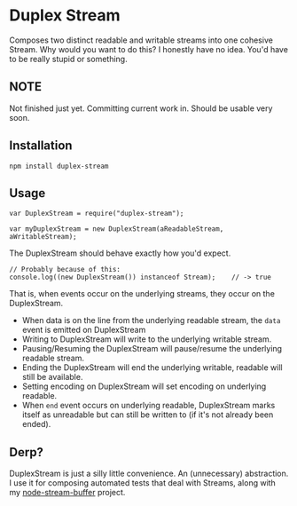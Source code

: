# Duplex Stream

Composes two distinct readable and writable streams into one cohesive Stream. Why would you want to do this? I honestly have no idea. You'd have to be really stupid or something.

## NOTE

Not finished just yet. Committing current work in. Should be usable very soon.

## Installation

	npm install duplex-stream
	
## Usage

	var DuplexStream = require("duplex-stream");

	var myDuplexStream = new DuplexStream(aReadableStream, aWritableStream);
	
	
The DuplexStream should behave exactly how you'd expect.

	// Probably because of this:
	console.log((new DuplexStream()) instanceof Stream);	// -> true

That is, when events occur on the underlying streams, they occur on the DuplexStream.
 

* When data is on the line from the underlying readable stream, the `data` event is emitted on DuplexStream
* Writing to DuplexStream will write to the underlying writable stream.
* Pausing/Resuming the DuplexStream will pause/resume the underlying readable stream.
* Ending the DuplexStream will end the underlying writable, readable will still be available.
* Setting encoding on DuplexStream will set encoding on underlying readable.
* When `end` event occurs on underlying readable, DuplexStream marks itself as unreadable but can still be written to (if it's not already been ended).

## Derp?

DuplexStream is just a silly little convenience. An (unnecessary) abstraction. I use it for composing automated tests that deal with Streams, along with my [node-stream-buffer](https://github.com/samcday/node-stream-buffer) project.
